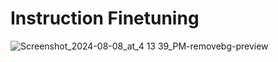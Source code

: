# Instruction Finetuning




![Screenshot_2024-08-08_at_4 13 39_PM-removebg-preview](https://github.com/user-attachments/assets/d46b9725-5936-4edc-a4e5-81c41693f520)
